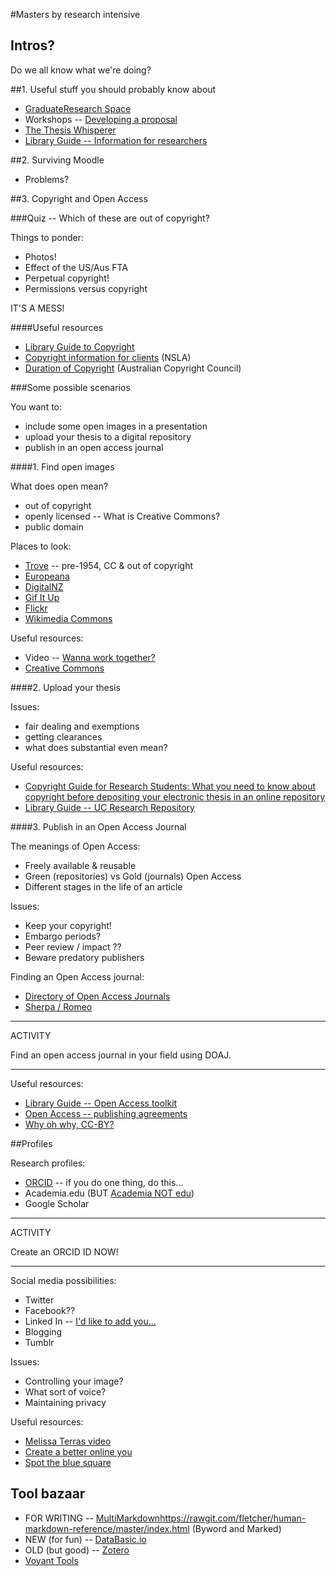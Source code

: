 #Masters by research intensive

## Intros?

Do we all know what we're doing?

##1. Useful stuff you should probably know about

* [GraduateResearch Space](http://graduateresearcher.space/)
* Workshops -- [Developing a proposal](http://www.canberra.edu.au/events/view/12627)
* [The Thesis Whisperer](http://thesiswhisperer.com/useful-resources-for-students-and-supervisors/)
* [Library Guide -- Information for researchers](http://canberra.libguides.com/content.php?pid=169835&sid=1430410)

##2. Surviving Moodle

* Problems?

##3. Copyright and Open Access

###Quiz -- Which of these are out of copyright?

Things to ponder:

* Photos!
* Effect of the US/Aus FTA
* Perpetual copyright!
* Permissions versus copyright

IT'S A MESS!

####Useful resources

* [Library Guide to Copyright](http://canberra.libguides.com/content.php?pid=273640&sid=2255896)
* [Copyright information for clients](http://www.nsla.org.au/sites/www.nsla.org.au/files/publications/NSLA.copyright_information_for_clients_2011.pdf) (NSLA)
* [Duration of Copyright](http://www.copyright.org.au/acc_prod/AsiCommon/Controls/BSA/Downloader.aspx?iDocumentStorageKey=7384f456-8e8a-4c69-97ca-206bb46df5da&iFileTypeCode=PDF&iFileName=Duration%20of%20Copyright)  (Australian Copyright Council)

###Some possible scenarios

You want to:

* include some open images in a presentation
* upload your thesis to a digital repository
* publish in an open access journal

####1. Find open images

What does open mean?

* out of copyright
* openly licensed -- What is Creative Commons?
* public domain

Places to look:

* [Trove](http://trove.nla.gov.au/) -- pre-1954, CC & out of copyright
* [Europeana](http://www.europeana.eu/portal/#)
* [DigitalNZ](http://www.digitalnz.org/)
* [Gif It Up](http://gifitup2015.tumblr.com/)
* [Flickr](https://www.flickr.com/)
* [Wikimedia Commons](https://commons.wikimedia.org/wiki/Main_Page)

Useful resources:

* Video -- [Wanna work together?](https://vimeo.com/13590841)
* [Creative Commons](https://creativecommons.org/)

####2. Upload your thesis

Issues:

* fair dealing and exemptions
* getting clearances
* what does substantial even mean?

Useful resources:

* [Copyright Guide for Research Students: What you need to know about copyright before depositing your electronic thesis in an online repository](http://www.oaklaw.qut.edu.au/files/Copyright%20Guide%20for%20Research%20Students.pdf)
* [Library Guide -- UC Research Repository](http://canberra.libguides.com/content.php?pid=542672&sid=4617469)

####3. Publish in an Open Access Journal

The meanings of Open Access:

* Freely available & reusable
* Green (repositories) vs Gold (journals) Open Access
* Different stages in the life of an article

Issues:

* Keep your copyright!
* Embargo periods?
* Peer review / impact ??
* Beware predatory publishers

Finding an Open Access journal:

* [Directory of Open Access Journals](https://doaj.org/)
* [Sherpa / Romeo](http://www.sherpa.ac.uk/romeo/index.php?la=en&fIDnum=|&mode=simple)

----

ACTIVITY

Find an open access journal in your field using DOAJ.

-----

Useful resources:

* [Library Guide -- Open Access toolkit](http://canberra.libguides.com/openaccess)
* [Open Access -- publishing agreements](https://open-access.net/DE-EN/information-on-open-access/legal-issues/publishing-agreements/)
* [Why oh why, CC-BY?](http://nowviskie.org/2011/why-oh-why-cc-by/)

##Profiles

Research profiles:

* [ORCID](http://orcid.org/) -- if you do one thing, do this...
* Academia.edu (BUT [Academia NOT edu](http://www.plannedobsolescence.net/academia-not-edu/))
* Google Scholar

----

ACTIVITY

Create an ORCID ID NOW!

----

Social media possibilities:

* Twitter
* Facebook??
* Linked In -- [I'd like to add you...](http://m.memegen.com/j13z47.jpg)
* Blogging
* Tumblr

Issues:

* Controlling your image?
* What sort of voice?
* Maintaining privacy

Useful resources:

* [Melissa Terras video](https://www.youtube.com/watch?v=zkmRVlzjg2E&feature=youtu.be)
* [Create a better online you](https://www.library.qut.edu.au/a-better-online-you/#/)
* [Spot the blue square](https://www.nla.gov.au/blogs/trove/2015/04/27/spot-the-blue-square)

## Tool bazaar

* FOR WRITING -- [MultiMarkdown]()https://rawgit.com/fletcher/human-markdown-reference/master/index.html (Byword and Marked)
* NEW (for fun) -- [DataBasic.io](https://www.databasic.io/en/)
* OLD (but good) -- [Zotero](https://www.zotero.org/)
* [Voyant Tools](http://voyant-tools.org/)